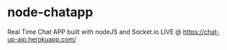 # node-chatapp
Real Time Chat APP built with nodeJS and Socket.io
LIVE @ https://chat-up-ajp.herokuapp.com/
